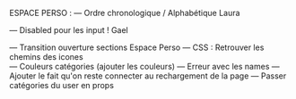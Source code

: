 ESPACE PERSO :
— Ordre chronologique / Alphabétique   Laura

— Disabled pour les input !    Gael 


— Transition ouverture sections Espace Perso
— CSS : Retrouver les chemins des icones  
— Couleurs catégories (ajouter les couleurs)
— Erreur avec les names
— Ajouter le fait qu'on reste connecter au rechargement de la page
— Passer catégories du user en props